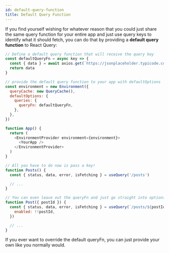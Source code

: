 ```yaml
---
id: default-query-function
title: Default Query Function
---
```


If you find yourself wishing for whatever reason that you could just share the same query function for your entire app and just use query keys to identify what it should fetch, you can do that by providing a **default query function** to React Query:

```js
// Define a default query function that will receive the query key
const defaultQueryFn = async key => {
  const { data } = await axios.get(`https://jsonplaceholder.typicode.com${key}`)
  return data
}

// provide the default query function to your app with defaultOptions
const environment = new Environment({
  queryCache: new QueryCache(),
  defaultOptions: {
    queries: {
      queryFn: defaultQueryFn,
    },
  },
})

function App() {
  return (
    <EnvironmentProvider environment={environment}>
      <YourApp />
    </EnvironmentProvider>
  )
}

// All you have to do now is pass a key!
function Posts() {
  const { status, data, error, isFetching } = useQuery('/posts')

  // ...
}

// You can even leave out the queryFn and just go straight into options
function Post({ postId }) {
  const { status, data, error, isFetching } = useQuery(`/posts/${postId}`, {
    enabled: !!postId,
  })

  // ...
}
```

If you ever want to override the default queryFn, you can just provide your own like you normally would.
